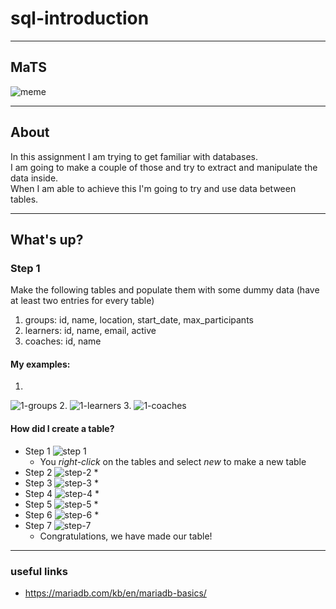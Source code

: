 # sql-introduction

---
## MaTS
![meme](./images/meme.jpeg)

---
## About

In this assignment I am trying to get familiar with databases.  
I am going to make a couple of those and try to extract and manipulate the data inside.  
When I am able to achieve this I'm going to try and use data between tables.  

---
## What's up?

### Step 1

Make the following tables and populate them with some dummy data (have at least two entries for every table)
1. groups: id, name, location, start_date, max_participants
2. learners: id, name, email, active
3. coaches: id, name

#### My examples: 
1. 
![1-groups](./images/1-group.png)
2. 
![1-learners](./images/1-learners.png)
3. 
![1-coaches](./images/1-coaches.png)

#### How did I create a table?

- Step 1
![step 1](./images/step-1.png)
  * You *right-click* on the tables and select *new* to make a new table
- Step 2
![step-2](./images/step-2.png)
  * 
- Step 3
![step-3](./images/step-3.png)
  * 
- Step 4
![step-4](./images/step-4.png)
  * 
- Step 5
![step-5](./images/step-5.png)
  * 
- Step 6
![step-6](./images/step-6.png)
  * 
- Step 7
![step-7](./images/step-7.png)
  * Congratulations, we have made our table!  
---

### useful links
* https://mariadb.com/kb/en/mariadb-basics/